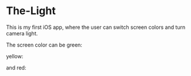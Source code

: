 # The-Light
This is my first iOS app, where the user can switch screen colors and turn camera light.

The screen color can be green:


yellow:


and red:



